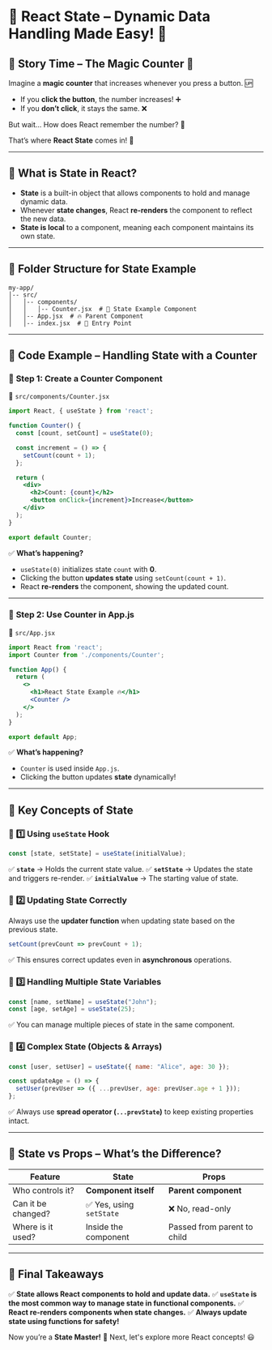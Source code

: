 # 🎯 React State – Dynamic Data Handling Made Easy! 🚀

## 📖 **Story Time – The Magic Counter 🔢**
Imagine a **magic counter** that increases whenever you press a button. 🆙

- If you **click the button**, the number increases! ➕
- If you **don’t click**, it stays the same. ❌

But wait… How does React remember the number? 🤔

That’s where **React State** comes in! 🎉

---

## 🧐 **What is State in React?**
- **State** is a built-in object that allows components to hold and manage dynamic data.
- Whenever **state changes**, React **re-renders** the component to reflect the new data.
- **State is local** to a component, meaning each component maintains its own state.

---

## 📂 **Folder Structure for State Example**

```
my-app/
│-- src/
│   │-- components/
│   │   │-- Counter.jsx  # 🔢 State Example Component
│   │-- App.jsx  # 🔥 Parent Component
│   │-- index.jsx  # 🚀 Entry Point
```

---

## 📝 **Code Example – Handling State with a Counter**
### 🔹 **Step 1: Create a Counter Component**
📄 `src/components/Counter.jsx`
```jsx
import React, { useState } from 'react';

function Counter() {
  const [count, setCount] = useState(0);

  const increment = () => {
    setCount(count + 1);
  };

  return (
    <div>
      <h2>Count: {count}</h2>
      <button onClick={increment}>Increase</button>
    </div>
  );
}

export default Counter;
```
✅ **What’s happening?**
- `useState(0)` initializes state `count` with **0**.
- Clicking the button **updates state** using `setCount(count + 1)`.
- React **re-renders** the component, showing the updated count.

---

### 🔹 **Step 2: Use Counter in App.js**
📄 `src/App.jsx`
```jsx
import React from 'react';
import Counter from './components/Counter';

function App() {
  return (
    <>
      <h1>React State Example 🔥</h1>
      <Counter />
    </>
  );
}

export default App;
```
✅ **What’s happening?**
- `Counter` is used inside `App.js`.
- Clicking the button updates **state** dynamically!

---

## 🎯 **Key Concepts of State**
### 🔹 **1️⃣ Using `useState` Hook**
```jsx
const [state, setState] = useState(initialValue);
```
✅ **`state`** → Holds the current state value.
✅ **`setState`** → Updates the state and triggers re-render.
✅ **`initialValue`** → The starting value of state.

### 🔹 **2️⃣ Updating State Correctly**
Always use the **updater function** when updating state based on the previous state.
```jsx
setCount(prevCount => prevCount + 1);
```
✅ This ensures correct updates even in **asynchronous** operations.

### 🔹 **3️⃣ Handling Multiple State Variables**
```jsx
const [name, setName] = useState("John");
const [age, setAge] = useState(25);
```
✅ You can manage multiple pieces of state in the same component.

### 🔹 **4️⃣ Complex State (Objects & Arrays)**
```jsx
const [user, setUser] = useState({ name: "Alice", age: 30 });

const updateAge = () => {
  setUser(prevUser => ({ ...prevUser, age: prevUser.age + 1 }));
};
```
✅ Always use **spread operator (`...prevState`)** to keep existing properties intact.

---

## 🔄 **State vs Props – What’s the Difference?**
| Feature  | State | Props |
|----------|-------|-------|
| Who controls it? | **Component itself** | **Parent component** |
| Can it be changed? | ✅ Yes, using `setState` | ❌ No, read-only |
| Where is it used? | Inside the component | Passed from parent to child |

---

## 🎯 **Final Takeaways**
✅ **State allows React components to hold and update data.**
✅ **`useState` is the most common way to manage state in functional components.**
✅ **React re-renders components when state changes.**
✅ **Always update state using functions for safety!**

Now you’re a **State Master!** 🎉 Next, let's explore more React concepts! 😃

